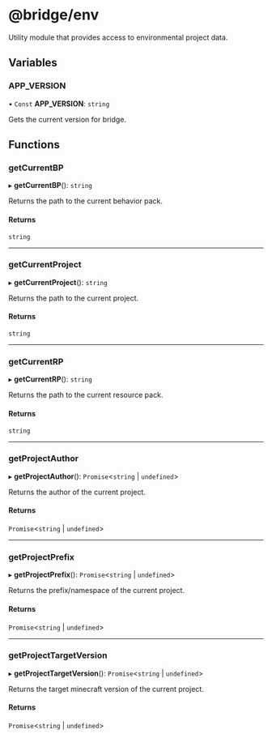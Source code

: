 # @bridge/env

Utility module that provides access to environmental project data.

## Variables

### APP\_VERSION

• `Const` **APP\_VERSION**: `string`

Gets the current version for bridge.

## Functions

### getCurrentBP

▸ **getCurrentBP**(): `string`

Returns the path to the current behavior pack.

#### Returns

`string`

___

### getCurrentProject

▸ **getCurrentProject**(): `string`

Returns the path to the current project.

#### Returns

`string`

___

### getCurrentRP

▸ **getCurrentRP**(): `string`

Returns the path to the current resource pack.

#### Returns

`string`

___

### getProjectAuthor

▸ **getProjectAuthor**(): `Promise`<`string` \| `undefined`\>

Returns the author of the current project.

#### Returns

`Promise`<`string` \| `undefined`\>

___

### getProjectPrefix

▸ **getProjectPrefix**(): `Promise`<`string` \| `undefined`\>

Returns the prefix/namespace of the current project.

#### Returns

`Promise`<`string` \| `undefined`\>

___

### getProjectTargetVersion

▸ **getProjectTargetVersion**(): `Promise`<`string` \| `undefined`\>

Returns the target minecraft version of the current project.

#### Returns

`Promise`<`string` \| `undefined`\>
